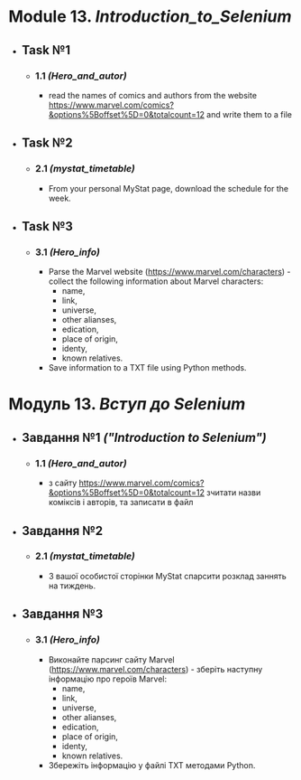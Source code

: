 # Module 13. _Introduction_to_Selenium_

- ## Task №1 
  - ### __1.1__ _(Hero_and_autor)_
    - read the names of comics and authors from the website 
      https://www.marvel.com/comics?&options%5Boffset%5D=0&totalcount=12 
      and write them to a file

- ## Task №2 
  - ### __2.1__ _(mystat_timetable)_
    - From your personal MyStat page, download the schedule for the week.

- ## Task №3
  - ### __3.1__ _(Hero_info)_
    - Parse the Marvel website (https://www.marvel.com/characters) - collect the following information about Marvel characters:
      - name,
      - link,
      - universe,
      - other alianses,
      - edication,
      - place of origin,
      - identy,
      - known relatives.
    - Save information to a TXT file using Python methods.
#
#
#
# Модуль 13. _Вступ до Selenium_

- ## Завдання №1 _("Introduction to Selenium")_
  - ### __1.1__ _(Hero_and_autor)_
    - з сайту https://www.marvel.com/comics?&options%5Boffset%5D=0&totalcount=12 
      зчитати назви коміксів і авторів, та записати в файл
 
- ## Завдання №2
  - ### __2.1__ _(mystat_timetable)_
    - З вашої особистої сторінки MyStat спарсити розклад заннять на тиждень.

- ## Завдання №3
  - ### __3.1__ _(Hero_info)_
    - Виконайте парсинг сайту Marvel (https://www.marvel.com/characters) - зберіть наступну інформацію про героїв  Marvel:
      - name,
      - link,
      - universe,
      - other alianses,
      - edication,
      - place of origin,
      - identy,
      - known relatives.
    - Збережіть інформацію у файлі TXT методами Python.